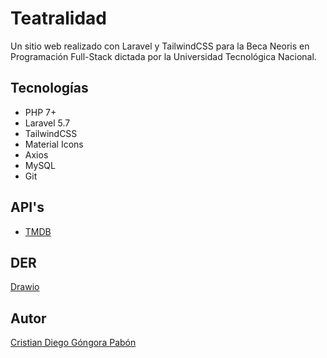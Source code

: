 # Teatralidad

Un sitio web realizado con Laravel y TailwindCSS para la Beca Neoris en Programación Full-Stack dictada por la Universidad Tecnológica Nacional.

## Tecnologías

-   PHP 7+
-   Laravel 5.7
-   TailwindCSS
-   Material Icons
-   Axios
-   MySQL
-   Git

## API's

-   [TMDB](https://developers.themoviedb.org/3/getting-started/introduction)

## DER

[Drawio](https://drive.google.com/file/d/1gwos8SeZ4KXSC7U4ULJmnWUGCl_PN2aK/view?usp=sharing)

## Autor

[Cristian Diego Góngora Pabón](https://www.linkedin.com/in/cristiangongora/)
